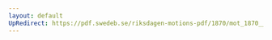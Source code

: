 ```yaml
---
layout: default
UpRedirect: https://pdf.swedeb.se/riksdagen-motions-pdf/1870/mot_1870__ak__00201/mot_1870__ak__00201_001.pdf
---
```

